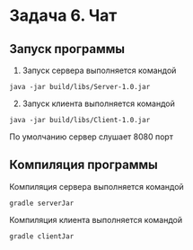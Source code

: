 # Задача 6. Чат
## Запуск программы
1. Запуск сервера выполняется командой
```
java -jar build/libs/Server-1.0.jar
```
2. Запуск клиента выполняется командой
```
java -jar build/libs/Client-1.0.jar
```
По умолчанию сервер слушает 8080 порт
## Компиляция программы
Компиляция сервера выполняется командой
```
gradle serverJar
```
Компиляция клиента выполняется командой
```
gradle clientJar
```